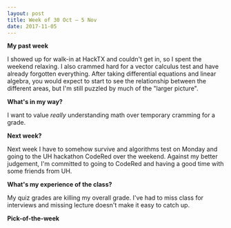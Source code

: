 ```yaml
---
layout: post
title: Week of 30 Oct – 5 Nov
date: 2017-11-05
---
```


**My past week**

I showed up for walk-in at HackTX and couldn't get in, so I spent the weekend relaxing. I also crammed hard for a vector calculus test and have already forgotten everything. After taking differential equations and linear algebra, you would expect to start to see the relationship between the different areas, but I'm still puzzled by much of the "larger picture".

**What's in my way?**

I want to value *really* understanding math over temporary cramming for a grade. 

**Next week?**

Next week I have to somehow survive and algorithms test on Monday and going to the UH hackathon CodeRed over the weekend. Against my better judgement, I'm committed to going to CodeRed and having a good time with some friends from UH.

**What's my experience of the class?**

My quiz grades are killing my overall grade. I've had to miss class for interviews and missing lecture doesn't make it easy to catch up. 

**Pick-of-the-week**


